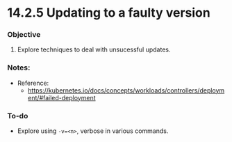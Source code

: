 # 14.2.5 Updating to a faulty version


### Objective

1. Explore techniques to deal with unsucessful updates.

### Notes:

* Reference:
	- https://kubernetes.io/docs/concepts/workloads/controllers/deployment/#failed-deployment

### To-do

* Explore using `-v=<n>`, verbose in various commands.